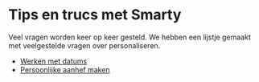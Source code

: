 # Tips en trucs met Smarty

Veel vragen worden keer op keer gesteld. We hebben een lijstje gemaakt
met veelgestelde vragen over personaliseren.

* [Werken met datums](./using-the-smarty-date-function.md)
* [Persoonlijke aanhef maken](./personalized-salutation-in-email-using-smarty-code.md)

